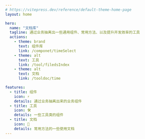 ```yaml
---
# https://vitepress.dev/reference/default-theme-home-page
layout: home

hero:
  name: "文档库"
  tagline: 通过业务抽离出一些通用组件、常用方法、以及提升开发效率的工具
  actions:
    - theme: brand
      text: 组件库
      link: /componet/timeSelect
    - theme: alt
      text: 工具
      link: /tool/filedsIndex
    - theme: alt
      text: 文档
      link: /tooldoc/time

features:
  - title: 组件
    icon: ⚡️ 
    details: 通过业务抽离出来的业务组件
  - title: 工具
    icon: 🛠️
    details: 一些工具类的组件
  - title: 文档
    icon: 📖
    details: 常用方法的一些使用文档
---
```


